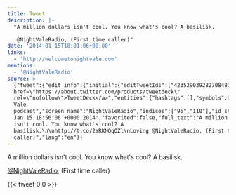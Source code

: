 ```yaml
---
title: Tweet
description: |-
  "A million dollars isn't cool. You know what's cool? A basilisk.

   @NightValeRadio, (First time caller)"
date: '2014-01-15T18:01:06+00:00'
links:
  - 'http://welcometonightvale.com'
mentions:
  - '@NightValeRadio'
source: >-
  {"tweet":{"edit_info":{"initial":{"editTweetIds":["423529039282708481"],"editableUntil":"2014-01-15T19:56:06.411Z","editsRemaining":"5","isEditEligible":true}},"retweeted":false,"source":"<a
  href=\"https://about.twitter.com/products/tweetdeck\"
  rel=\"nofollow\">TweetDeck</a>","entities":{"hashtags":[],"symbols":[],"user_mentions":[{"name":"Night
  Vale
  podcast","screen_name":"NightValeRadio","indices":["95","110"],"id_str":"740895416","id":"740895416"}],"urls":[{"url":"http://t.co/2YRKNQqQZl","expanded_url":"http://welcometonightvale.com","display_url":"welcometonightvale.com","indices":["65","87"]}]},"display_text_range":["0","131"],"favorite_count":"0","id_str":"423529039282708481","truncated":false,"retweet_count":"0","id":"423529039282708481","possibly_sensitive":false,"created_at":"Wed
  Jan 15 18:56:06 +0000 2014","favorited":false,"full_text":"A million dollars
  isn't cool. You know what's cool? A
  basilisk.\n\nhttp://t.co/2YRKNQqQZl\nLoving @NightValeRadio, (First time
  caller)","lang":"en"}}
---
```

A million dollars isn't cool. You know what's cool? A basilisk.

 [@NightValeRadio](https://twitter.com/@NightValeRadio), (First time caller)
    
{{< tweet 0 0 >}}
    
